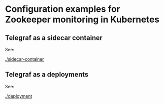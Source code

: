 # Configuration examples for Zookeeper monitoring in Kubernetes

## Telegraf as a sidecar container

See:

[./sidecar-container](./sidecar-container/)

## Telegraf as a deployments

See:

[./deployment](./deployment/)
